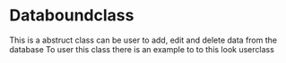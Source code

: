 Databoundclass
==============

This is a abstruct class can be user to add, edit and delete  data from the database
To user this class there is an example to to this look userclass
